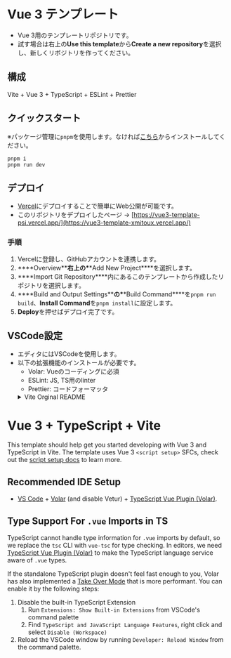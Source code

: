 # Vue 3 テンプレート

-   Vue 3用のテンプレートリポジトリです。
-   試す場合は右上の**Use this template**から**Create a new repository**を選択し、新しくリポジトリを作ってください。

## 構成

Vite + Vue 3 + TypeScript + ESLint + Prettier

## クイックスタート

※パッケージ管理に`pnpm`を使用します。なければ[こちら](https://pnpm.io/ja/installation)からインストールしてください。

```
pnpm i
pnpm run dev
```

## デプロイ

-   [Vercel](https://vercel.com/)にデプロイすることで簡単にWeb公開が可能です。
-   このリポジトリをデプロイしたページ → [https://vue3-template-psi.vercel.app/](https://vue3-template-xmitoux.vercel.app/)

### 手順

1. Vercelに登録し、GitHubアカウントを連携します。
2. \***\*Overview\*\***右上の\***\*Add New Project\*\***を選択します。
3. \***\*Import Git Repository\*\***内にあるこのテンプレートから作成したリポジトリを選択します。
4. \***\*Build and Output Settings\*\***の\***\*Build Command\*\***を`pnpm run build`、**Install Command**を`pnpm install`に設定します。
5. **Deploy**を押せばデプロイ完了です。

## VSCode設定

-   エディタにはVSCodeを使用します。
-   以下の拡張機能のインストールが必要です。
    -   Volar: Vueのコーディングに必須
    -   ESLint: JS, TS用のlinter
    -   Prettier: コードフォーマッタ
    <details>
    <summary>Vite Orginal README</summary>

# Vue 3 + TypeScript + Vite

This template should help get you started developing with Vue 3 and TypeScript in Vite. The template uses Vue 3 `<script setup>` SFCs, check out the [script setup docs](https://v3.vuejs.org/api/sfc-script-setup.html#sfc-script-setup) to learn more.

## Recommended IDE Setup

-   [VS Code](https://code.visualstudio.com/) + [Volar](https://marketplace.visualstudio.com/items?itemName=Vue.volar) (and disable Vetur) + [TypeScript Vue Plugin (Volar)](https://marketplace.visualstudio.com/items?itemName=Vue.vscode-typescript-vue-plugin).

## Type Support For `.vue` Imports in TS

TypeScript cannot handle type information for `.vue` imports by default, so we replace the `tsc` CLI with `vue-tsc` for type checking. In editors, we need [TypeScript Vue Plugin (Volar)](https://marketplace.visualstudio.com/items?itemName=Vue.vscode-typescript-vue-plugin) to make the TypeScript language service aware of `.vue` types.

If the standalone TypeScript plugin doesn't feel fast enough to you, Volar has also implemented a [Take Over Mode](https://github.com/johnsoncodehk/volar/discussions/471#discussioncomment-1361669) that is more performant. You can enable it by the following steps:

1. Disable the built-in TypeScript Extension
    1. Run `Extensions: Show Built-in Extensions` from VSCode's command palette
    2. Find `TypeScript and JavaScript Language Features`, right click and select `Disable (Workspace)`
2. Reload the VSCode window by running `Developer: Reload Window` from the command palette.

</details>
